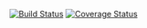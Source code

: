 [![Build Status](https://travis-ci.org/trantienpham/oauth2-server-sample.svg?branch=master)](https://travis-ci.org/trantienpham/oauth2-server-sample)
[![Coverage Status](https://coveralls.io/repos/github/trantienpham/oauth2-server-sample/badge.svg?branch=master)](https://coveralls.io/github/trantienpham/oauth2-server-sample?branch=master)
